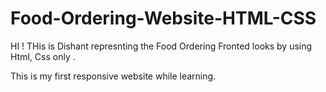 # Food-Ordering-Website-HTML-CSS

HI ! THis is Dishant represnting the Food Ordering Fronted looks by using Html, Css only .


This is my first responsive website while learning.
